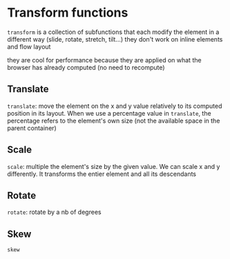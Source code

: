 # Transform functions

`transform` is a collection of subfunctions that each modify the element in a different way (slide, rotate, stretch, tilt...)
they don't work on inline elements and flow layout

they are cool for performance because they are applied on what the browser has already computed (no need to recompute)

## Translate

`translate`: move the element on the x and y value relatively to its computed position in its layout. When we use a percentage value in `translate`, the percentage refers to the element's own size (not the available space in the parent container)

## Scale

`scale`: multiple the element's size by the given value. We can scale x and y differently. It transforms the entier element and all its descendants

## Rotate

`rotate`: rotate by a nb of degrees

## Skew

`skew`
